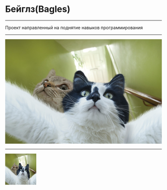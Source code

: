 # Бейглз(Bagles)
___

Проект направленный на поднятие навыков программирования

___

![Картинка временно недоступна(создатель readme дыбил)](foto\foto.jpg "BAN")

___

<img src="\foto\foto.jpg" alt="MarineGEO circle logo" style="height: 100px; width:100px;"/>
